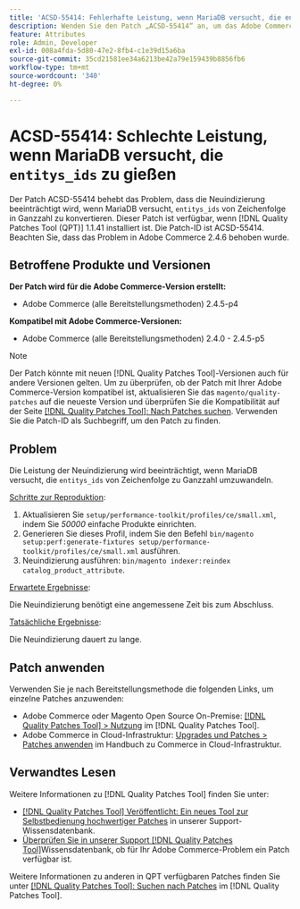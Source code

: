 ```yaml
---
title: 'ACSD-55414: Fehlerhafte Leistung, wenn MariaDB versucht, die entityYS_ids umzuwandeln'
description: Wenden Sie den Patch „ACSD-55414“ an, um das Adobe Commerce-Problem zu beheben, wenn MariaDB versucht, „entityYS_ids“ von einer Zeichenfolge in eine Ganzzahl zu konvertieren, was die Leistung der Neuindizierung beeinträchtigt.
feature: Attributes
role: Admin, Developer
exl-id: 008a4fda-5d80-47e2-8fb4-c1e39d15a6ba
source-git-commit: 35cd21581ee34a6213be42a79e159439b8856fb6
workflow-type: tm+mt
source-wordcount: '340'
ht-degree: 0%

---
```


# ACSD-55414: Schlechte Leistung, wenn MariaDB versucht, die `entitys_ids` zu gießen

Der Patch ACSD-55414 behebt das Problem, dass die Neuindizierung beeinträchtigt wird, wenn MariaDB versucht, `entitys_ids` von Zeichenfolge in Ganzzahl zu konvertieren. Dieser Patch ist verfügbar, wenn [!DNL Quality Patches Tool (QPT)] 1.1.41 installiert ist. Die Patch-ID ist ACSD-55414. Beachten Sie, dass das Problem in Adobe Commerce 2.4.6 behoben wurde.

## Betroffene Produkte und Versionen

**Der Patch wird für die Adobe Commerce-Version erstellt:**

* Adobe Commerce (alle Bereitstellungsmethoden) 2.4.5-p4

**Kompatibel mit Adobe Commerce-Versionen:**

* Adobe Commerce (alle Bereitstellungsmethoden) 2.4.0 - 2.4.5-p5

>[!NOTE]
>
>Der Patch könnte mit neuen [!DNL Quality Patches Tool]-Versionen auch für andere Versionen gelten. Um zu überprüfen, ob der Patch mit Ihrer Adobe Commerce-Version kompatibel ist, aktualisieren Sie das `magento/quality-patches` auf die neueste Version und überprüfen Sie die Kompatibilität auf der Seite [[!DNL Quality Patches Tool]: Nach Patches suchen](https://experienceleague.adobe.com/tools/commerce-quality-patches/index.html). Verwenden Sie die Patch-ID als Suchbegriff, um den Patch zu finden.

## Problem

Die Leistung der Neuindizierung wird beeinträchtigt, wenn MariaDB versucht, die `entitys_ids` von Zeichenfolge zu Ganzzahl umzuwandeln.

<u>Schritte zur Reproduktion</u>:

1. Aktualisieren Sie `setup/performance-toolkit/profiles/ce/small.xml`, indem Sie *50000* einfache Produkte einrichten.
1. Generieren Sie dieses Profil, indem Sie den Befehl `bin/magento setup:perf:generate-fixtures setup/performance-toolkit/profiles/ce/small.xml` ausführen.
1. Neuindizierung ausführen: `bin/magento indexer:reindex catalog_product_attribute`.

<u>Erwartete Ergebnisse</u>:

Die Neuindizierung benötigt eine angemessene Zeit bis zum Abschluss.

<u>Tatsächliche Ergebnisse</u>:

Die Neuindizierung dauert zu lange.

## Patch anwenden

Verwenden Sie je nach Bereitstellungsmethode die folgenden Links, um einzelne Patches anzuwenden:

* Adobe Commerce oder Magento Open Source On-Premise: [[!DNL Quality Patches Tool] > Nutzung](https://experienceleague.adobe.com/docs/commerce-operations/tools/quality-patches-tool/usage.html) im [!DNL Quality Patches Tool].
* Adobe Commerce in Cloud-Infrastruktur: [Upgrades und Patches > Patches anwenden](https://experienceleague.adobe.com/docs/commerce-cloud-service/user-guide/develop/upgrade/apply-patches.html) im Handbuch zu Commerce in Cloud-Infrastruktur.

## Verwandtes Lesen

Weitere Informationen zu [!DNL Quality Patches Tool] finden Sie unter:

* [[!DNL Quality Patches Tool] Veröffentlicht: Ein neues Tool zur Selbstbedienung hochwertiger Patches](/help/announcements/adobe-commerce-announcements/magento-quality-patches-released-new-tool-to-self-serve-quality-patches.md) in unserer Support-Wissensdatenbank.
* [Überprüfen Sie in unserer Support [!DNL Quality Patches Tool]](/help/support-tools/patches-available-in-qpt-tool/check-patch-for-magento-issue-with-magento-quality-patches.md)Wissensdatenbank, ob für Ihr Adobe Commerce-Problem ein Patch verfügbar ist.

Weitere Informationen zu anderen in QPT verfügbaren Patches finden Sie unter [[!DNL Quality Patches Tool]: Suchen nach Patches](https://experienceleague.adobe.com/tools/commerce-quality-patches/index.html) im [!DNL Quality Patches Tool].
